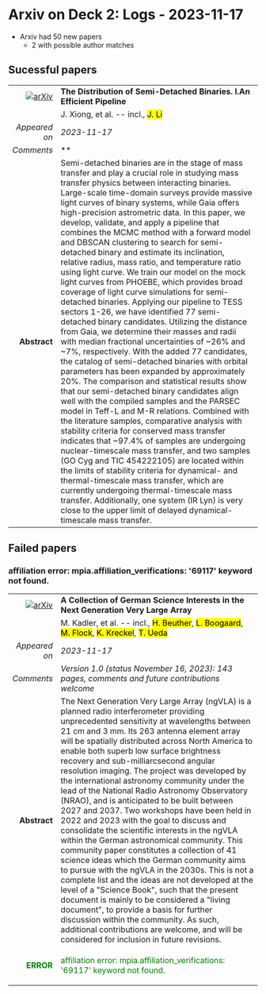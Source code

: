 # Arxiv on Deck 2: Logs - 2023-11-17

* Arxiv had 50 new papers
    * 2 with possible author matches

## Sucessful papers


|||
|---:|:---|
| [![arXiv](https://img.shields.io/badge/arXiv-arXiv:2311.09752-b31b1b.svg)](https://arxiv.org/abs/arXiv:2311.09752) | **The Distribution of Semi-Detached Binaries. I.An Efficient Pipeline**  |
|| J. Xiong, et al. -- incl., <mark>J. Li</mark> |
|*Appeared on*| *2023-11-17*|
|*Comments*| **|
|**Abstract**| Semi-detached binaries are in the stage of mass transfer and play a crucial role in studying mass transfer physics between interacting binaries. Large-scale time-domain surveys provide massive light curves of binary systems, while Gaia offers high-precision astrometric data. In this paper, we develop, validate, and apply a pipeline that combines the MCMC method with a forward model and DBSCAN clustering to search for semi-detached binary and estimate its inclination, relative radius, mass ratio, and temperature ratio using light curve. We train our model on the mock light curves from PHOEBE, which provides broad coverage of light curve simulations for semi-detached binaries. Applying our pipeline to TESS sectors 1-26, we have identified 77 semi-detached binary candidates. Utilizing the distance from Gaia, we determine their masses and radii with median fractional uncertainties of ~26% and ~7%, respectively. With the added 77 candidates, the catalog of semi-detached binaries with orbital parameters has been expanded by approximately 20%. The comparison and statistical results show that our semi-detached binary candidates align well with the compiled samples and the PARSEC model in Teff-L and M-R relations. Combined with the literature samples, comparative analysis with stability criteria for conserved mass transfer indicates that ~97.4% of samples are undergoing nuclear-timescale mass transfer, and two samples (GO Cyg and TIC 454222105) are located within the limits of stability criteria for dynamical- and thermal-timescale mass transfer, which are currently undergoing thermal-timescale mass transfer. Additionally, one system (IR Lyn) is very close to the upper limit of delayed dynamical-timescale mass transfer. |

## Failed papers

### affiliation error: mpia.affiliation_verifications: '69117' keyword not found. 


|||
|---:|:---|
| [![arXiv](https://img.shields.io/badge/arXiv-arXiv:2311.10056-b31b1b.svg)](https://arxiv.org/abs/arXiv:2311.10056) | **A Collection of German Science Interests in the Next Generation Very  Large Array**  |
|| M. Kadler, et al. -- incl., <mark>H. Beuther</mark>, <mark>L. Boogaard</mark>, <mark>M. Flock</mark>, <mark>K. Kreckel</mark>, <mark>T. Ueda</mark> |
|*Appeared on*| *2023-11-17*|
|*Comments*| *Version 1.0 (status November 16, 2023): 143 pages, comments and future contributions welcome*|
|**Abstract**| The Next Generation Very Large Array (ngVLA) is a planned radio interferometer providing unprecedented sensitivity at wavelengths between 21 cm and 3 mm. Its 263 antenna element array will be spatially distributed across North America to enable both superb low surface brightness recovery and sub-milliarcsecond angular resolution imaging. The project was developed by the international astronomy community under the lead of the National Radio Astronomy Observatory (NRAO), and is anticipated to be built between 2027 and 2037. Two workshops have been held in 2022 and 2023 with the goal to discuss and consolidate the scientific interests in the ngVLA within the German astronomical community. This community paper constitutes a collection of 41 science ideas which the German community aims to pursue with the ngVLA in the 2030s. This is not a complete list and the ideas are not developed at the level of a "Science Book", such that the present document is mainly to be considered a "living document", to provide a basis for further discussion within the community. As such, additional contributions are welcome, and will be considered for inclusion in future revisions. |
|<p style="color:green"> **ERROR** </p>| <p style="color:green">affiliation error: mpia.affiliation_verifications: '69117' keyword not found.</p> |

